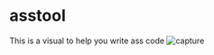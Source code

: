 # asstool
This is a visual to help you write ass code
![capture](https://cloud.githubusercontent.com/assets/18024882/25304771/78b0e266-27a0-11e7-9308-bc38b6df1f34.PNG)
